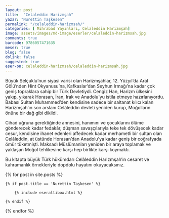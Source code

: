 ```yaml
---
layout: post
title:  "Celaleddin Harizmşah"
yazar: "Nurettin Taşkesen"
permalink: "/celaleddin-harizmsah/"
categories: [ Mihrabad Yayınları, Celaleddin Harizmşah]
image: assets/images/md-image/eserler/celaleddin-harizmsah.jpg
comments: true
barcode: 9786057471635
meser: true
blog: false
dolink: false
suggested: true
eser-on: celaleddin-harizmsah/celaleddin-harizmsah.jpg
---
```


Büyük Selçuklu’nun siyasi varisi olan Harizmşahlar, 12. Yüzyıl’da Aral Gölü’nden Hint Okyanusu’na, Kafkaslar’dan Seyhun Irmağı’na kadar çok geniş topraklara sahip bir Türk Devletiydi. Cengiz Han, Harizm ülkesini yakıp, yıkarak Horasan, İran, Irak ve Anadolu’yu istila etmeye hazırlanıyordu. Babası Sultan Muhammed’den kendisine sadece bir saltanat kılıcı kalan Harizmşah’ın son arslanı Celâleddin devleti yeniden kurup, Moğolların önüne bir dağ gibi dikildi.

Cihad uğruna gerektiğinde annesini, hanımını ve çocuklarını ölüme gönderecek kadar fedakâr, düşman savaşçılarıyla teke tek dövüşecek kadar cesur, kendisine ihanet edenleri affedecek kadar merhametli bir sultan olan Celâleddin, at üstünde Horasan’dan Anadolu’ya kadar geniş bir coğrafyada ömür tüketmişti. Maksadı Müslümanları yeniden bir araya toplamak ve yaklaşan Moğol tehlikesine karşı hep birlikte karşı koymaktı.

Bu kitapta büyük Türk hükümdarı Celâleddin Harizmşah’ın cesaret ve kahramanlık örnekleriyle dopdolu hayatını okuyacaksınız.


{% for post in site.posts %}

    {% if post.title == 'Nurettin Taşkesen' %}

        {% include eseraltibox.html %}

    {% endif %}

{% endfor %}